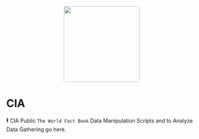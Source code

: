 <div align="center">
  <img src="https://upload.wikimedia.org/wikipedia/commons/2/23/CIA_logo_%282021%29.svg" width=200px></a>
</div>

# CIA
🕴 CIA Public `The World Fact Book` Data Manipulation Scripts and to Analyze Data Gathering go here.
